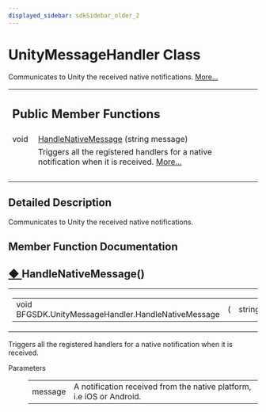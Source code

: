 ```yaml
---
displayed_sidebar: sdkSidebar_older_2
---
```

# UnityMessageHandler Class 

<div class="contents">Communicates to Unity the received native notifications.    <a href="class_b_f_g_s_d_k_1_1_unity_message_handler.html#details">More...</a><table class="memberdecls"><tr class="heading"><td colspan="2"><h2 class="groupheader"><a id="pub-methods" name="pub-methods"></a> Public Member Functions</h2></td></tr><tr class="memitem:a3805c53691460a0cf0a5512551c1937a"><td class="memItemLeft" align="right" valign="top">void&#160;</td><td class="memItemRight" valign="bottom"><a class="el" href="class_b_f_g_s_d_k_1_1_unity_message_handler.html#a3805c53691460a0cf0a5512551c1937a">HandleNativeMessage</a> (string message)</td></tr><tr class="memdesc:a3805c53691460a0cf0a5512551c1937a"><td class="mdescLeft">&#160;</td><td class="mdescRight">Triggers all the registered handlers for a native notification when it is received.  <a href="class_b_f_g_s_d_k_1_1_unity_message_handler.html#a3805c53691460a0cf0a5512551c1937a">More...</a><br /></td></tr><tr class="separator:a3805c53691460a0cf0a5512551c1937a"><td class="memSeparator" colspan="2">&#160;</td></tr></table><a name="details" id="details"></a><h2 class="groupheader">Detailed Description</h2><div class="textblock">Communicates to Unity the received native notifications. </div><h2 class="groupheader">Member Function Documentation</h2><a id="a3805c53691460a0cf0a5512551c1937a" name="a3805c53691460a0cf0a5512551c1937a"></a><h2 class="memtitle"><span class="permalink"><a href="#a3805c53691460a0cf0a5512551c1937a">&#9670;&nbsp;</a></span>HandleNativeMessage()</h2><div class="memitem"><div class="memproto"><table class="mlabels"><tr><td class="mlabels-left"><table class="memname"><tr><td class="memname">void BFGSDK.UnityMessageHandler.HandleNativeMessage </td><td>(</td><td class="paramtype">string&#160;</td><td class="paramname"><em>message</em></td><td>)</td><td></td></tr></table></td><td class="mlabels-right"><span class="mlabels"><span class="mlabel">inline</span></span></td></tr></table></div><div class="memdoc">Triggers all the registered handlers for a native notification when it is received. <dl class="params"><dt>Parameters</dt><dd><table class="params"><tr><td class="paramname">message</td><td>A notification received from the native platform, i.e iOS or Android.</td></tr></table></dd></dl></div></div></div> 
